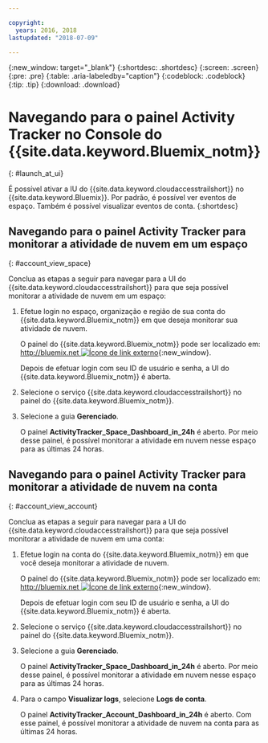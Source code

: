 ```yaml
---

copyright:
  years: 2016, 2018
lastupdated: "2018-07-09"

---
```


{:new_window: target="_blank"}
{:shortdesc: .shortdesc}
{:screen: .screen}
{:pre: .pre}
{:table: .aria-labeledby="caption"}
{:codeblock: .codeblock}
{:tip: .tip}
{:download: .download}



# Navegando para o painel Activity Tracker no Console do {{site.data.keyword.Bluemix_notm}}
{: #launch_at_ui}

É possível ativar a IU do {{site.data.keyword.cloudaccesstrailshort}} no {{site.data.keyword.Bluemix}}. Por padrão, é possível ver eventos de espaço. Também é possível visualizar eventos de conta.
{:shortdesc}
   

## Navegando para o painel Activity Tracker para monitorar a atividade de nuvem em um espaço
{: #account_view_space}

Conclua as etapas a seguir para navegar para a UI do {{site.data.keyword.cloudaccesstrailshort}} para que seja possível monitorar a atividade de nuvem em um espaço:

1. Efetue login no espaço, organização e região de sua conta do {{site.data.keyword.Bluemix_notm}} em que deseja monitorar sua atividade de nuvem.

    O painel do {{site.data.keyword.Bluemix_notm}} pode ser localizado em: [http://bluemix.net ![Ícone de link externo](../../../../icons/launch-glyph.svg "Ícone de link externo")](http://bluemix.net){:new_window}.
    
	Depois de efetuar login com seu ID de usuário e senha, a UI do {{site.data.keyword.Bluemix_notm}} é aberta.

2. Selecione o serviço {{site.data.keyword.cloudaccesstrailshort}} no painel do {{site.data.keyword.Bluemix_notm}}. 
    
3. Selecione a guia **Gerenciado**.

    O painel **ActivityTracker_Space_Dashboard_in_24h** é aberto. Por meio desse painel, é possível monitorar a atividade em nuvem nesse espaço para as últimas 24 horas. 


## Navegando para o painel Activity Tracker para monitorar a atividade de nuvem na conta
{: #account_view_account}

Conclua as etapas a seguir para navegar para a UI do {{site.data.keyword.cloudaccesstrailshort}} para que seja possível monitorar a atividade de nuvem em uma conta:

1. Efetue login na conta do {{site.data.keyword.Bluemix_notm}} em que você deseja monitorar a atividade de nuvem.

    O painel do {{site.data.keyword.Bluemix_notm}} pode ser localizado em: [http://bluemix.net ![Ícone de link externo](../../../icons/launch-glyph.svg "Ícone de link externo")](http://bluemix.net){:new_window}.
    
	Depois de efetuar login com seu ID de usuário e senha, a UI do {{site.data.keyword.Bluemix_notm}} é aberta.

2. Selecione o serviço {{site.data.keyword.cloudaccesstrailshort}} no painel do {{site.data.keyword.Bluemix_notm}}. 
    
3. Selecione a guia **Gerenciado**.

    O painel **ActivityTracker_Space_Dashboard_in_24h** é aberto. Por meio desse painel, é possível monitorar a atividade em nuvem nesse espaço para as últimas 24 horas. 

4. Para o campo **Visualizar logs**, selecione **Logs de conta**.

    O painel **ActivityTracker_Account_Dashboard_in_24h** é aberto. Com esse painel, é possível monitorar a atividade de nuvem na conta para as últimas 24 horas.
